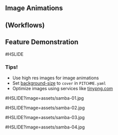 ## Image Animations
## (Workflows)
## Feature Demonstration

#HSLIDE

### Tips!

- Use high res images for image animations
- Set [background-size](https://github.com/gitpitch/gitpitch/wiki/Background-Setting#background-image-scaling) to `cover` in `PITCHME.yaml`
- Optimize images using services like [tinypng.com](tinypng.com)

#HSLIDE?image=assets/samba-01.jpg
<!-- .slide: data-background-transition="none" -->
#HSLIDE?image=assets/samba-02.jpg
<!-- .slide: data-background-transition="none" -->
#HSLIDE?image=assets/samba-03.jpg
<!-- .slide: data-background-transition="none" -->
#HSLIDE?image=assets/samba-04.jpg
<!-- .slide: data-background-transition="none" -->
